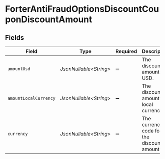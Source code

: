 # ForterAntiFraudOptionsDiscountCouponDiscountAmount


## Fields

| Field                                      | Type                                       | Required                                   | Description                                | Example                                    |
| ------------------------------------------ | ------------------------------------------ | ------------------------------------------ | ------------------------------------------ | ------------------------------------------ |
| `amountUsd`                                | *JsonNullable\<String>*                    | :heavy_minus_sign:                         | The discount amount in USD.                |                                            |
| `amountLocalCurrency`                      | *JsonNullable\<String>*                    | :heavy_minus_sign:                         | The discount amount in local currency.     |                                            |
| `currency`                                 | *JsonNullable\<String>*                    | :heavy_minus_sign:                         | The currency code for the discount amount. | EUR                                        |